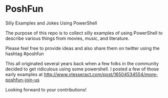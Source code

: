 # PoshFun
Silly Examples and Jokes Using PowerShell

The purpose of this repo is to collect silly examples of using PowerShell to describe various things from movies, music, and literature.

Please feel free to provide ideas and also share them on twitter using the hashtag #poshfun

This all originated several years back when a few folks in the community decided to get ridiculous using some powershell. 
I posted a few of those early examples at http://www.vtesseract.com/post/16504534554/more-poshfun-join-us

Looking forward to your contributions!
